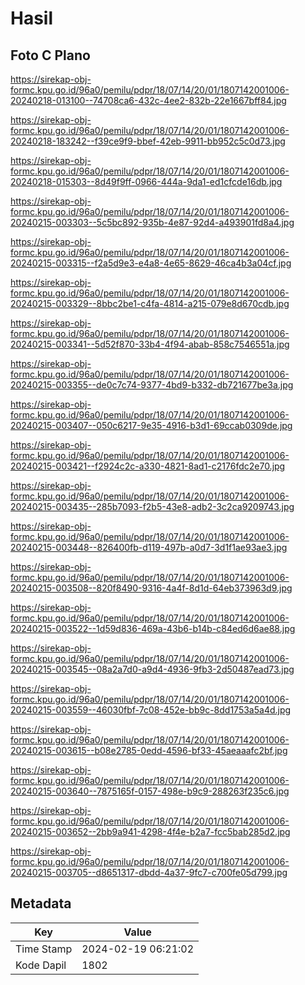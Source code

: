 # Hasil

## Foto C Plano

https://sirekap-obj-formc.kpu.go.id/96a0/pemilu/pdpr/18/07/14/20/01/1807142001006-20240218-013100--74708ca6-432c-4ee2-832b-22e1667bff84.jpg

https://sirekap-obj-formc.kpu.go.id/96a0/pemilu/pdpr/18/07/14/20/01/1807142001006-20240218-183242--f39ce9f9-bbef-42eb-9911-bb952c5c0d73.jpg

https://sirekap-obj-formc.kpu.go.id/96a0/pemilu/pdpr/18/07/14/20/01/1807142001006-20240218-015303--8d49f9ff-0966-444a-9da1-ed1cfcde16db.jpg

https://sirekap-obj-formc.kpu.go.id/96a0/pemilu/pdpr/18/07/14/20/01/1807142001006-20240215-003303--5c5bc892-935b-4e87-92d4-a493901fd8a4.jpg

https://sirekap-obj-formc.kpu.go.id/96a0/pemilu/pdpr/18/07/14/20/01/1807142001006-20240215-003315--f2a5d9e3-e4a8-4e65-8629-46ca4b3a04cf.jpg

https://sirekap-obj-formc.kpu.go.id/96a0/pemilu/pdpr/18/07/14/20/01/1807142001006-20240215-003329--8bbc2be1-c4fa-4814-a215-079e8d670cdb.jpg

https://sirekap-obj-formc.kpu.go.id/96a0/pemilu/pdpr/18/07/14/20/01/1807142001006-20240215-003341--5d52f870-33b4-4f94-abab-858c7546551a.jpg

https://sirekap-obj-formc.kpu.go.id/96a0/pemilu/pdpr/18/07/14/20/01/1807142001006-20240215-003355--de0c7c74-9377-4bd9-b332-db721677be3a.jpg

https://sirekap-obj-formc.kpu.go.id/96a0/pemilu/pdpr/18/07/14/20/01/1807142001006-20240215-003407--050c6217-9e35-4916-b3d1-69ccab0309de.jpg

https://sirekap-obj-formc.kpu.go.id/96a0/pemilu/pdpr/18/07/14/20/01/1807142001006-20240215-003421--f2924c2c-a330-4821-8ad1-c2176fdc2e70.jpg

https://sirekap-obj-formc.kpu.go.id/96a0/pemilu/pdpr/18/07/14/20/01/1807142001006-20240215-003435--285b7093-f2b5-43e8-adb2-3c2ca9209743.jpg

https://sirekap-obj-formc.kpu.go.id/96a0/pemilu/pdpr/18/07/14/20/01/1807142001006-20240215-003448--826400fb-d119-497b-a0d7-3d1f1ae93ae3.jpg

https://sirekap-obj-formc.kpu.go.id/96a0/pemilu/pdpr/18/07/14/20/01/1807142001006-20240215-003508--820f8490-9316-4a4f-8d1d-64eb373963d9.jpg

https://sirekap-obj-formc.kpu.go.id/96a0/pemilu/pdpr/18/07/14/20/01/1807142001006-20240215-003522--1d59d836-469a-43b6-b14b-c84ed6d6ae88.jpg

https://sirekap-obj-formc.kpu.go.id/96a0/pemilu/pdpr/18/07/14/20/01/1807142001006-20240215-003545--08a2a7d0-a9d4-4936-9fb3-2d50487ead73.jpg

https://sirekap-obj-formc.kpu.go.id/96a0/pemilu/pdpr/18/07/14/20/01/1807142001006-20240215-003559--46030fbf-7c08-452e-bb9c-8dd1753a5a4d.jpg

https://sirekap-obj-formc.kpu.go.id/96a0/pemilu/pdpr/18/07/14/20/01/1807142001006-20240215-003615--b08e2785-0edd-4596-bf33-45aeaaafc2bf.jpg

https://sirekap-obj-formc.kpu.go.id/96a0/pemilu/pdpr/18/07/14/20/01/1807142001006-20240215-003640--7875165f-0157-498e-b9c9-288263f235c6.jpg

https://sirekap-obj-formc.kpu.go.id/96a0/pemilu/pdpr/18/07/14/20/01/1807142001006-20240215-003652--2bb9a941-4298-4f4e-b2a7-fcc5bab285d2.jpg

https://sirekap-obj-formc.kpu.go.id/96a0/pemilu/pdpr/18/07/14/20/01/1807142001006-20240215-003705--d8651317-dbdd-4a37-9fc7-c700fe05d799.jpg


## Metadata

| Key        | Value               |
| ---------- | ------------------- |
| Time Stamp | 2024-02-19 06:21:02 |
| Kode Dapil | 1802                |




